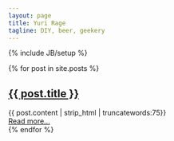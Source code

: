 ```yaml
---
layout: page
title: Yuri Rage
tagline: DIY, beer, geekery
---
```

{% include JB/setup %}

<div class="blog-index">  
  {% for post in site.posts %}
  <h2><a href="{{ BASE_PATH }}{{ post.url }}">{{ post.title }}</a></h2>
  {{ post.content | strip_html | truncatewords:75}}<br>
  <a href="{{ post.url }}">Read more...</a><br>
  {% endfor %}
</div>
